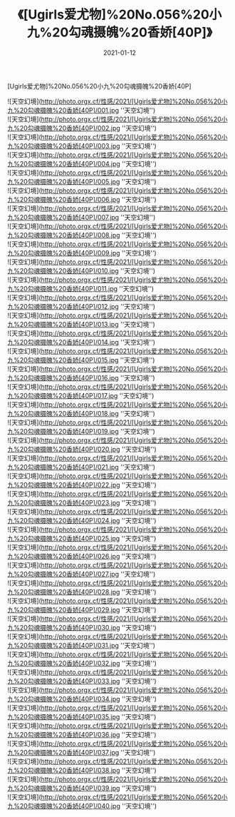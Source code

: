 ﻿---
layout: post
title: 《[Ugirls爱尤物]%20No.056%20小九%20勾魂摄魄%20香娇[40P]》
date: 2021-01-12
img: http://photo.orgx.cf/性感/2021/[Ugirls爱尤物]%20No.056%20小九%20勾魂摄魄%20香娇[40P]/000.jpg
tags: [美女,性感,泳衣]
---

[Ugirls爱尤物]%20No.056%20小九%20勾魂摄魄%20香娇[40P]



![天空幻境](http://photo.orgx.cf/性感/2021/[Ugirls爱尤物]%20No.056%20小九%20勾魂摄魄%20香娇[40P]/001.jpg ''天空幻境'')<br>
![天空幻境](http://photo.orgx.cf/性感/2021/[Ugirls爱尤物]%20No.056%20小九%20勾魂摄魄%20香娇[40P]/002.jpg ''天空幻境'')<br>
![天空幻境](http://photo.orgx.cf/性感/2021/[Ugirls爱尤物]%20No.056%20小九%20勾魂摄魄%20香娇[40P]/003.jpg ''天空幻境'')<br>
![天空幻境](http://photo.orgx.cf/性感/2021/[Ugirls爱尤物]%20No.056%20小九%20勾魂摄魄%20香娇[40P]/004.jpg ''天空幻境'')<br>
![天空幻境](http://photo.orgx.cf/性感/2021/[Ugirls爱尤物]%20No.056%20小九%20勾魂摄魄%20香娇[40P]/005.jpg ''天空幻境'')<br>
![天空幻境](http://photo.orgx.cf/性感/2021/[Ugirls爱尤物]%20No.056%20小九%20勾魂摄魄%20香娇[40P]/006.jpg ''天空幻境'')<br>
![天空幻境](http://photo.orgx.cf/性感/2021/[Ugirls爱尤物]%20No.056%20小九%20勾魂摄魄%20香娇[40P]/007.jpg ''天空幻境'')<br>
![天空幻境](http://photo.orgx.cf/性感/2021/[Ugirls爱尤物]%20No.056%20小九%20勾魂摄魄%20香娇[40P]/008.jpg ''天空幻境'')<br>
![天空幻境](http://photo.orgx.cf/性感/2021/[Ugirls爱尤物]%20No.056%20小九%20勾魂摄魄%20香娇[40P]/009.jpg ''天空幻境'')<br>
![天空幻境](http://photo.orgx.cf/性感/2021/[Ugirls爱尤物]%20No.056%20小九%20勾魂摄魄%20香娇[40P]/010.jpg ''天空幻境'')<br>
![天空幻境](http://photo.orgx.cf/性感/2021/[Ugirls爱尤物]%20No.056%20小九%20勾魂摄魄%20香娇[40P]/011.jpg ''天空幻境'')<br>
![天空幻境](http://photo.orgx.cf/性感/2021/[Ugirls爱尤物]%20No.056%20小九%20勾魂摄魄%20香娇[40P]/012.jpg ''天空幻境'')<br>
![天空幻境](http://photo.orgx.cf/性感/2021/[Ugirls爱尤物]%20No.056%20小九%20勾魂摄魄%20香娇[40P]/013.jpg ''天空幻境'')<br>
![天空幻境](http://photo.orgx.cf/性感/2021/[Ugirls爱尤物]%20No.056%20小九%20勾魂摄魄%20香娇[40P]/014.jpg ''天空幻境'')<br>
![天空幻境](http://photo.orgx.cf/性感/2021/[Ugirls爱尤物]%20No.056%20小九%20勾魂摄魄%20香娇[40P]/015.jpg ''天空幻境'')<br>
![天空幻境](http://photo.orgx.cf/性感/2021/[Ugirls爱尤物]%20No.056%20小九%20勾魂摄魄%20香娇[40P]/016.jpg ''天空幻境'')<br>
![天空幻境](http://photo.orgx.cf/性感/2021/[Ugirls爱尤物]%20No.056%20小九%20勾魂摄魄%20香娇[40P]/017.jpg ''天空幻境'')<br>
![天空幻境](http://photo.orgx.cf/性感/2021/[Ugirls爱尤物]%20No.056%20小九%20勾魂摄魄%20香娇[40P]/018.jpg ''天空幻境'')<br>
![天空幻境](http://photo.orgx.cf/性感/2021/[Ugirls爱尤物]%20No.056%20小九%20勾魂摄魄%20香娇[40P]/019.jpg ''天空幻境'')<br>
![天空幻境](http://photo.orgx.cf/性感/2021/[Ugirls爱尤物]%20No.056%20小九%20勾魂摄魄%20香娇[40P]/020.jpg ''天空幻境'')<br>
![天空幻境](http://photo.orgx.cf/性感/2021/[Ugirls爱尤物]%20No.056%20小九%20勾魂摄魄%20香娇[40P]/021.jpg ''天空幻境'')<br>
![天空幻境](http://photo.orgx.cf/性感/2021/[Ugirls爱尤物]%20No.056%20小九%20勾魂摄魄%20香娇[40P]/022.jpg ''天空幻境'')<br>
![天空幻境](http://photo.orgx.cf/性感/2021/[Ugirls爱尤物]%20No.056%20小九%20勾魂摄魄%20香娇[40P]/023.jpg ''天空幻境'')<br>
![天空幻境](http://photo.orgx.cf/性感/2021/[Ugirls爱尤物]%20No.056%20小九%20勾魂摄魄%20香娇[40P]/024.jpg ''天空幻境'')<br>
![天空幻境](http://photo.orgx.cf/性感/2021/[Ugirls爱尤物]%20No.056%20小九%20勾魂摄魄%20香娇[40P]/025.jpg ''天空幻境'')<br>
![天空幻境](http://photo.orgx.cf/性感/2021/[Ugirls爱尤物]%20No.056%20小九%20勾魂摄魄%20香娇[40P]/026.jpg ''天空幻境'')<br>
![天空幻境](http://photo.orgx.cf/性感/2021/[Ugirls爱尤物]%20No.056%20小九%20勾魂摄魄%20香娇[40P]/027.jpg ''天空幻境'')<br>
![天空幻境](http://photo.orgx.cf/性感/2021/[Ugirls爱尤物]%20No.056%20小九%20勾魂摄魄%20香娇[40P]/028.jpg ''天空幻境'')<br>
![天空幻境](http://photo.orgx.cf/性感/2021/[Ugirls爱尤物]%20No.056%20小九%20勾魂摄魄%20香娇[40P]/029.jpg ''天空幻境'')<br>
![天空幻境](http://photo.orgx.cf/性感/2021/[Ugirls爱尤物]%20No.056%20小九%20勾魂摄魄%20香娇[40P]/030.jpg ''天空幻境'')<br>
![天空幻境](http://photo.orgx.cf/性感/2021/[Ugirls爱尤物]%20No.056%20小九%20勾魂摄魄%20香娇[40P]/031.jpg ''天空幻境'')<br>
![天空幻境](http://photo.orgx.cf/性感/2021/[Ugirls爱尤物]%20No.056%20小九%20勾魂摄魄%20香娇[40P]/032.jpg ''天空幻境'')<br>
![天空幻境](http://photo.orgx.cf/性感/2021/[Ugirls爱尤物]%20No.056%20小九%20勾魂摄魄%20香娇[40P]/033.jpg ''天空幻境'')<br>
![天空幻境](http://photo.orgx.cf/性感/2021/[Ugirls爱尤物]%20No.056%20小九%20勾魂摄魄%20香娇[40P]/034.jpg ''天空幻境'')<br>
![天空幻境](http://photo.orgx.cf/性感/2021/[Ugirls爱尤物]%20No.056%20小九%20勾魂摄魄%20香娇[40P]/035.jpg ''天空幻境'')<br>
![天空幻境](http://photo.orgx.cf/性感/2021/[Ugirls爱尤物]%20No.056%20小九%20勾魂摄魄%20香娇[40P]/036.jpg ''天空幻境'')<br>
![天空幻境](http://photo.orgx.cf/性感/2021/[Ugirls爱尤物]%20No.056%20小九%20勾魂摄魄%20香娇[40P]/037.jpg ''天空幻境'')<br>
![天空幻境](http://photo.orgx.cf/性感/2021/[Ugirls爱尤物]%20No.056%20小九%20勾魂摄魄%20香娇[40P]/038.jpg ''天空幻境'')<br>
![天空幻境](http://photo.orgx.cf/性感/2021/[Ugirls爱尤物]%20No.056%20小九%20勾魂摄魄%20香娇[40P]/039.jpg ''天空幻境'')<br>
![天空幻境](http://photo.orgx.cf/性感/2021/[Ugirls爱尤物]%20No.056%20小九%20勾魂摄魄%20香娇[40P]/040.jpg ''天空幻境'')<br>
